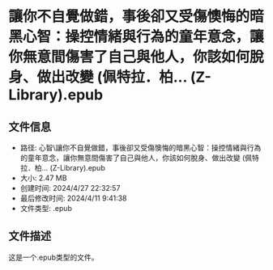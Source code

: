 ﻿# 讓你不自覺做錯，事後卻又受傷懊悔的暗黑心智：操控情緒與行為的童年意念，讓你無意間傷害了自己與他人，你該如何脫身、做出改變 (佩特拉．柏... (Z-Library).epub

## 文件信息
- 路径: 心智\讓你不自覺做錯，事後卻又受傷懊悔的暗黑心智：操控情緒與行為的童年意念，讓你無意間傷害了自己與他人，你該如何脫身、做出改變 (佩特拉．柏... (Z-Library).epub
- 大小: 2.47 MB
- 创建时间: 2024/4/27 22:32:57
- 最后修改时间: 2024/4/11 9:41:38
- 文件类型: .epub

## 文件描述
这是一个.epub类型的文件。

